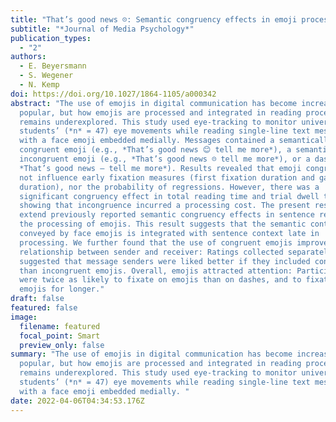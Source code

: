 ```yaml
---
title: "That’s good news ☹: Semantic congruency effects in emoji processing"
subtitle: "*Journal of Media Psychology*"
publication_types:
  - "2"
authors:
  - E. Beyersmann
  - S. Wegener
  - N. Kemp
doi: https://doi.org/10.1027/1864-1105/a000342
abstract: "The use of emojis in digital communication has become increasingly
  popular, but how emojis are processed and integrated in reading processes
  remains underexplored. This study used eye-tracking to monitor university
  students’ (*n* = 47) eye movements while reading single-line text messages
  with a face emoji embedded medially. Messages contained a semantically
  congruent emoji (e.g., *That’s good news 😊 tell me more*), a semantically
  incongruent emoji (e.g., *That’s good news ☹ tell me more*), or a dash (e.g.,
  *That’s good news – tell me more*). Results revealed that emoji congruency did
  not influence early fixation measures (first fixation duration and gaze
  duration), nor the probability of regressions. However, there was a
  significant congruency effect in total reading time and trial dwell time,
  showing that incongruence incurred a processing cost. The present results
  extend previously reported semantic congruency effects in sentence reading to
  the processing of emojis. This result suggests that the semantic content
  conveyed by face emojis is integrated with sentence context late in
  processing. We further found that the use of congruent emojis improved the
  relationship between sender and receiver: Ratings collected separately
  suggested that message senders were liked better if they included congruent
  than incongruent emojis. Overall, emojis attracted attention: Participants
  were twice as likely to fixate on emojis than on dashes, and to fixate on
  emojis for longer."
draft: false
featured: false
image:
  filename: featured
  focal_point: Smart
  preview_only: false
summary: "The use of emojis in digital communication has become increasingly
  popular, but how emojis are processed and integrated in reading processes
  remains underexplored. This study used eye-tracking to monitor university
  students’ (*n* = 47) eye movements while reading single-line text messages
  with a face emoji embedded medially. "
date: 2022-04-06T04:34:53.176Z
---
```

